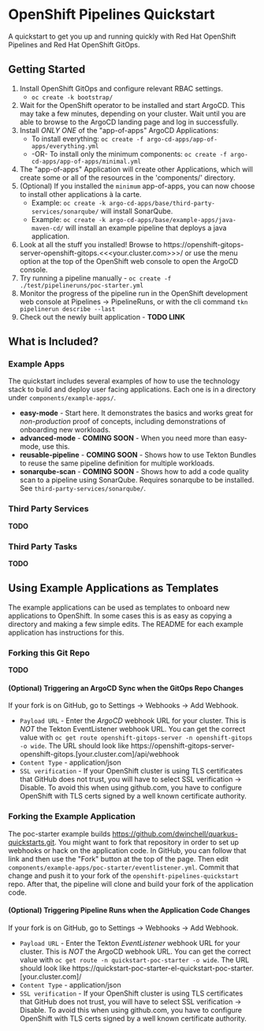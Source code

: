 # OpenShift Pipelines Quickstart

A quickstart to get you up and running quickly with Red Hat OpenShift Pipelines and Red Hat OpenShift GitOps.

## Getting Started
1. Install OpenShift GitOps and configure relevant RBAC settings.
   * `oc create -k bootstrap/`
2. Wait for the OpenShift operator to be installed and start ArgoCD. This may take a few minutes,
   depending on your cluster. Wait until you are able to browse to the ArgoCD landing page and log in successfully.
3. Install *ONLY ONE* of the "app-of-apps" ArgoCD Applications:
   * To install everything: `oc create -f argo-cd-apps/app-of-apps/everything.yml`
   * -OR- To install only the minimum components: `oc create -f argo-cd-apps/app-of-apps/minimal.yml`
4. The "app-of-apps" Application will create other Applications, which will create some or all of the resources in the
   'components/' directory.
5. (Optional) If you installed the `minimum` app-of-apps, you can now choose to install other applications à la carte.
   * Example: `oc create -k argo-cd-apps/base/third-party-services/sonarqube/` will install SonarQube.
   * Example: `oc create -k argo-cd-apps/base/example-apps/java-maven-cd/` will install an example pipeline that deploys a java application.
6. Look at all the stuff you installed! Browse to https://openshift-gitops-server-openshift-gitops.<<<your.cluster.com>>>/ or use the
   menu option at the top of the OpenShift web console to open the ArgoCD console.
7. Try running a pipeline manually - `oc create -f ./test/pipelineruns/poc-starter.yml`
8. Monitor the progress of the pipeline run in the OpenShift development web console at Pipelines -> PipelineRuns, or with the cli command `tkn pipelinerun describe --last` 
9. Check out the newly built application - **TODO LINK**

## What is Included?

### Example Apps

The quickstart includes several examples of how to use the technology stack to build and deploy user facing applications.
Each one is in a directory under `components/example-apps/`.

* **easy-mode** - Start here. It demonstrates the basics and works great for *non-production* proof of concepts, including demonstrations of onboarding new workloads.
* **advanced-mode** - **COMING SOON** -  When you need more than easy-mode, use this.
* **reusable-pipeline** - **COMING SOON** - Shows how to use Tekton Bundles to reuse the same pipeline definition for multiple workloads.
* **sonarqube-scan** - **COMING SOON** - Shows how to add a code quality scan to a pipeline using SonarQube. Requires sonarqube to be installed. See `third-party-services/sonarqube/`.

### Third Party Services
**TODO**

### Third Party Tasks
**TODO**

## Using Example Applications as Templates
The example applications can be used as templates to onboard new applications to OpenShift. In some cases this is as easy as copying a directory and making a few simple edits.
The README for each example application has instructions for this.

### Forking this Git Repo
**TODO**

#### (Optional) Triggering an ArgoCD Sync when the GitOps Repo Changes
If your fork is on GitHub, go to Settings -> Webhooks -> Add Webhook.
* `Payload URL` - Enter the *ArgoCD* webhook URL for your cluster. This is *NOT* the Tekton EventListener webhook URL. You can get the correct value with `oc get route openshift-gitops-server -n openshift-gitops -o wide`. The URL should look like https://openshift-gitops-server-openshift-gitops.[your.cluster.com]/api/webhook
* `Content Type` - application/json
* `SSL verification` - If your OpenShift cluster is using TLS certificates that GitHub does not trust, you will have to select SSL verification -> Disable. To avoid this when using github.com, you have to configure OpenShift with TLS certs signed by a well known certificate authority.

### Forking the Example Application
The poc-starter example builds https://github.com/dwinchell/quarkus-quickstarts.git. You might want to fork that repository in order to set up webhooks or hack on the application code. In GitHub, you can follow that link and then use the "Fork" button at the top of the page.
Then edit `components/example-apps/poc-starter/eventlistener.yml`. Commit that change and push it to your fork of the `openshift-pipelines-quickstart` repo. After that, the pipeline will clone and build your fork of the application code.

#### (Optional) Triggering Pipeline Runs when the Application Code Changes
If your fork is on GitHub, go to Settings -> Webhooks -> Add Webhook.
* `Payload URL` - Enter the Tekton *EventListener* webhook URL for your cluster. This is *NOT* the ArgoCD webhook URL. You can get the correct value with `oc get route -n quickstart-poc-starter -o wide`. The URL should look like https://quickstart-poc-starter-el-quickstart-poc-starter.[your.cluster.com]/
* `Content Type` - application/json
* `SSL verification` - If your OpenShift cluster is using TLS certificates that GitHub does not trust, you will have to select SSL verification -> Disable. To avoid this when using github.com, you have to configure OpenShift with TLS certs signed by a well known certificate authority. 
